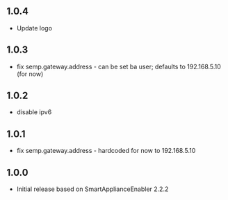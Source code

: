 <!-- https://developers.home-assistant.io/docs/add-ons/presentation#keeping-a-changelog -->

## 1.0.4

- Update logo

## 1.0.3

- fix semp.gateway.address - can be set ba user; defaults to 192.168.5.10 (for now)

## 1.0.2

- disable ipv6

## 1.0.1

- fix semp.gateway.address - hardcoded for now to 192.168.5.10

## 1.0.0

- Initial release based on SmartApplianceEnabler 2.2.2
